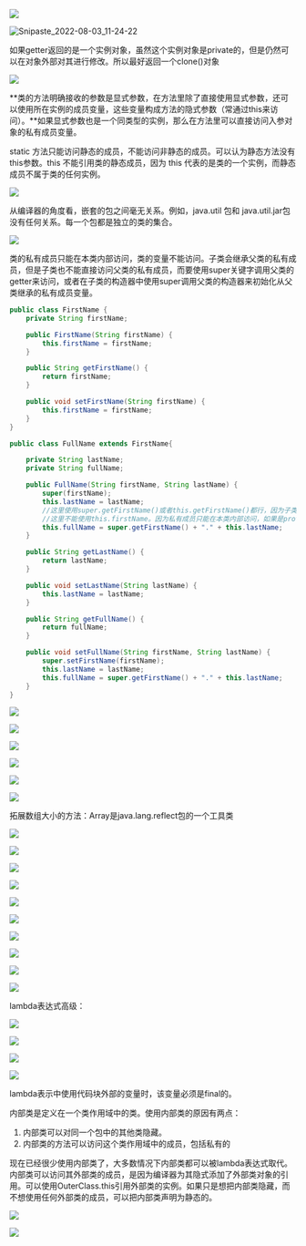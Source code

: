 ![](Java核心技术.assets/Snipaste_2022-08-03_11-23-43.png)

![Snipaste_2022-08-03_11-24-22](Java核心技术.assets/Snipaste_2022-08-03_11-24-22.png)

如果getter返回的是一个实例对象，虽然这个实例对象是private的，但是仍然可以在对象外部对其进行修改。所以最好返回一个clone()对象



![](Java核心技术.assets/Snipaste_2022-08-03_11-25-32.png)

**类的方法明确接收的参数是显式参数，在方法里除了直接使用显式参数，还可以使用所在实例的成员变量，这些变量构成方法的隐式参数（常通过this来访问）。**如果显式参数也是一个同类型的实例，那么在方法里可以直接访问入参对象的私有成员变量。

static 方法只能访问静态的成员，不能访问非静态的成员。可以认为静态方法没有this参数。this 不能引用类的静态成员，因为 this 代表的是类的一个实例，而静态成员不属于类的任何实例。



![](Java核心技术.assets/Snipaste_2022-08-03_11-47-04.png)



从编译器的角度看，嵌套的包之间毫无关系。例如，java.util 包和 java.util.jar包没有任何关系。每一个包都是独立的类的集合。



![](Java核心技术.assets/Snipaste_2022-08-03_15-05-14.png)



类的私有成员只能在本类内部访问，类的变量不能访问。子类会继承父类的私有成员，但是子类也不能直接访问父类的私有成员，而要使用super关键字调用父类的getter来访问，或者在子类的构造器中使用super调用父类的构造器来初始化从父类继承的私有成员变量。
```java
public class FirstName {
    private String firstName;

    public FirstName(String firstName) {
        this.firstName = firstName;
    }

    public String getFirstName() {
        return firstName;
    }

    public void setFirstName(String firstName) {
        this.firstName = firstName;
    }
}

public class FullName extends FirstName{

    private String lastName;
    private String fullName;

    public FullName(String firstName, String lastName) {
        super(firstName);
        this.lastName = lastName;
        //这里使用super.getFirstName()或者this.getFirstName()都行，因为子类没有重写这个方法
        //这里不能使用this.firstName。因为私有成员只能在本类内部访问，如果是protected成员就能在子类之中访问
        this.fullName = super.getFirstName() + "." + this.lastName;
    }

    public String getLastName() {
        return lastName;
    }

    public void setLastName(String lastName) {
        this.lastName = lastName;
    }

    public String getFullName() {
        return fullName;
    }

    public void setFullName(String firstName, String lastName) {
        super.setFirstName(firstName);
        this.lastName = lastName;
        this.fullName = super.getFirstName() + "." + this.lastName;
    }
}
```

![](Java核心技术.assets/Snipaste_2022-08-03_16-57-23.png)



![](Java核心技术.assets/Snipaste_2022-08-03_21-03-48.png)



![](Java核心技术.assets/Snipaste_2022-08-03_21-06-21.png)



![](Java核心技术.assets/Snipaste_2022-08-03_21-07-35.png)



![](Java核心技术.assets/Snipaste_2022-08-04_20-05-41.png)



![](Java核心技术.assets/Snipaste_2022-08-04_20-45-26.png)



拓展数组大小的方法：Array是java.lang.reflect包的一个工具类

![](Java核心技术.assets/Snipaste_2022-08-04_20-55-33.png)



![](Java核心技术.assets/Snipaste_2022-08-04_21-09-19.png)



![](Java核心技术.assets/Snipaste_2022-08-05_17-10-15.png)



![](Java核心技术.assets/Snipaste_2022-08-05_17-14-05.png)

![](Java核心技术.assets/Snipaste_2022-08-05_17-15-33.png)



![](Java核心技术.assets/Snipaste_2022-08-05_17-17-28.png)

![](Java核心技术.assets/Snipaste_2022-08-05_17-20-29.png)



![](Java核心技术.assets/Snipaste_2022-08-06_22-23-54.png)

![](Java核心技术.assets/Snipaste_2022-08-06_22-25-19.png)

![](Java核心技术.assets/Snipaste_2022-08-06_22-29-00.png)

lambda表达式高级：

![](Java核心技术.assets/Snipaste_2022-08-06_22-33-50.png)

![](Java核心技术.assets/Snipaste_2022-08-06_22-34-00.png)

![](Java核心技术.assets/Snipaste_2022-08-06_22-34-25.png)

![](Java核心技术.assets/Snipaste_2022-08-06_22-35-58.png)

lambda表示中使用代码块外部的变量时，该变量必须是final的。



内部类是定义在一个类作用域中的类。使用内部类的原因有两点：

1. 内部类可以对同一个包中的其他类隐藏。
2. 内部类的方法可以访问这个类作用域中的成员，包括私有的

现在已经很少使用内部类了，大多数情况下内部类都可以被lambda表达式取代。内部类可以访问其外部类的成员，是因为编译器为其隐式添加了外部类对象的引用。可以使用OuterClass.this引用外部类的实例。如果只是想把内部类隐藏，而不想使用任何外部类的成员，可以把内部类声明为静态的。



![](Java核心技术.assets/Snipaste_2022-08-06_22-54-36.png)



![](Java核心技术.assets/Snipaste_2022-08-06_22-54-44.png)
